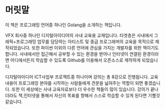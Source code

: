 # 머릿말

이 책은 프로그래밍 언어중 하나인 Golang을 소개하는 책입니다.

VFX 회사중 하나인 디지털아이디어의 사내 교육용 교재입니다.
타겟층은 사내에서 그래픽+프로그래밍 업무를 담당하는 아티스트 및 중급 프로그래머의 교육을 목적으로 제작되었습니다.
또한 파이썬 이외의 다른 언어에 관심을 가지는 개발자를 위한 책이기도 합니다.
사내에서만 접근해서 공부할 수 있는 환경을 벋어나 인터넷이 연결된 환경이라면 어디에서든지 학습할 수 있도록 Github를 이용해서 오픈소스로 제작하게 되었습니다.

디지털아이디어 ICT사업부 프로젝트중 하나이며 강의는 총 8강으로 진행됩니다.
교육내용이 프로그래밍 분야를 시작하는 사람들에게 견문을 넓혀주는 역할이 되면 좋겠습니다.
또한 이 세상에는 사내 교육자료보다 더 우수한 책들이 많이 있습니다.
강의가 끝나더라도 책,인터넷을 통해서 자신의 목표를 향해서 스스로 학습할 수 있게 된다면 기쁠것 같습니다.
